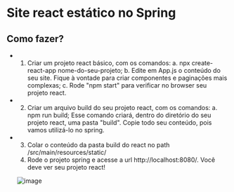 # Site react estático no Spring
## Como fazer?
- 1) Criar um projeto react básico, com os comandos:
     a. npx create-react-app nome-do-seu-projeto;
     b. Edite em App.js o conteúdo do seu site. Fique à vontade para criar componentes e paginações mais complexas;
     c. Rode "npm start" para verificar no browser seu projeto react.
- 2) Criar um arquivo build do seu projeto react, com os comandos:
     a. npm run build;
     Esse comando criará, dentro do diretório do seu projeto react, uma pasta "build". Copie todo seu conteúdo, pois vamos utilizá-lo no spring.
- 3) Colar o conteúdo da pasta build do react no path /src/main/resources/static/
  4) Rode o projeto spring e acesse a url http://localhost:8080/. Você deve ver seu projeto react!

   ![image](https://github.com/user-attachments/assets/dc6ee403-81dc-4555-86c6-732857b6c053)
